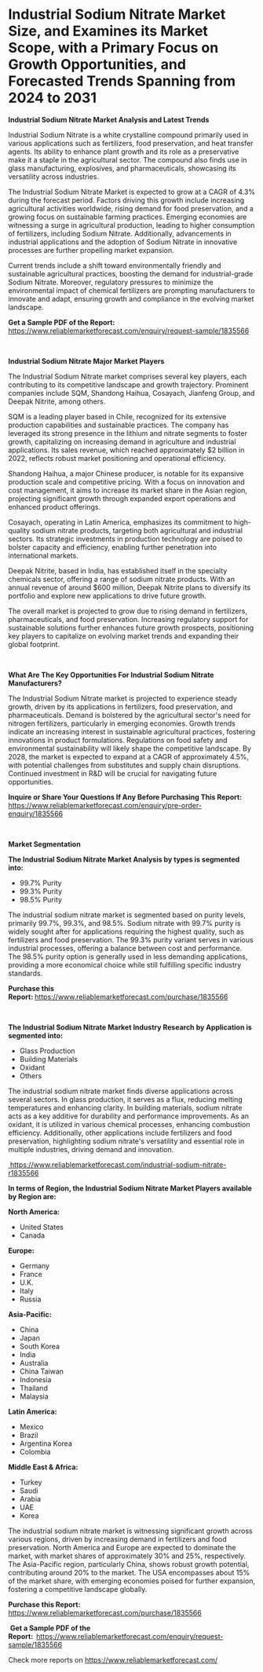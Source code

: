 <p><h1>Industrial Sodium Nitrate Market Size, and Examines its Market Scope, with a Primary Focus on Growth Opportunities, and Forecasted Trends Spanning from 2024 to 2031</h1></p><p><strong>Industrial Sodium Nitrate Market Analysis and Latest Trends</strong></p>
<p><p>Industrial Sodium Nitrate is a white crystalline compound primarily used in various applications such as fertilizers, food preservation, and heat transfer agents. Its ability to enhance plant growth and its role as a preservative make it a staple in the agricultural sector. The compound also finds use in glass manufacturing, explosives, and pharmaceuticals, showcasing its versatility across industries.</p><p>The Industrial Sodium Nitrate Market is expected to grow at a CAGR of 4.3% during the forecast period. Factors driving this growth include increasing agricultural activities worldwide, rising demand for food preservation, and a growing focus on sustainable farming practices. Emerging economies are witnessing a surge in agricultural production, leading to higher consumption of fertilizers, including Sodium Nitrate. Additionally, advancements in industrial applications and the adoption of Sodium Nitrate in innovative processes are further propelling market expansion. </p><p>Current trends include a shift toward environmentally friendly and sustainable agricultural practices, boosting the demand for industrial-grade Sodium Nitrate. Moreover, regulatory pressures to minimize the environmental impact of chemical fertilizers are prompting manufacturers to innovate and adapt, ensuring growth and compliance in the evolving market landscape.</p></p>
<p><strong>Get a Sample PDF of the Report:&nbsp;</strong> <a href="https://www.reliablemarketforecast.com/enquiry/request-sample/1835566?utm_campaign=1140&utm_medium=2&utm_source=Github&utm_content=ia&utm_term=31122024&utm_id=industrial-sodium-nitrate">https://www.reliablemarketforecast.com/enquiry/request-sample/1835566</a></p>
<p>&nbsp;</p>
<p><strong>Industrial Sodium Nitrate Major Market Players</strong></p>
<p><p>The Industrial Sodium Nitrate market comprises several key players, each contributing to its competitive landscape and growth trajectory. Prominent companies include SQM, Shandong Haihua, Cosayach, Jianfeng Group, and Deepak Nitrite, among others. </p><p>SQM is a leading player based in Chile, recognized for its extensive production capabilities and sustainable practices. The company has leveraged its strong presence in the lithium and nitrate segments to foster growth, capitalizing on increasing demand in agriculture and industrial applications. Its sales revenue, which reached approximately $2 billion in 2022, reflects robust market positioning and operational efficiency.</p><p>Shandong Haihua, a major Chinese producer, is notable for its expansive production scale and competitive pricing. With a focus on innovation and cost management, it aims to increase its market share in the Asian region, projecting significant growth through expanded export operations and enhanced product offerings.</p><p>Cosayach, operating in Latin America, emphasizes its commitment to high-quality sodium nitrate products, targeting both agricultural and industrial sectors. Its strategic investments in production technology are poised to bolster capacity and efficiency, enabling further penetration into international markets.</p><p>Deepak Nitrite, based in India, has established itself in the specialty chemicals sector, offering a range of sodium nitrate products. With an annual revenue of around $600 million, Deepak Nitrite plans to diversify its portfolio and explore new applications to drive future growth.</p><p>The overall market is projected to grow due to rising demand in fertilizers, pharmaceuticals, and food preservation. Increasing regulatory support for sustainable solutions further enhances future growth prospects, positioning key players to capitalize on evolving market trends and expanding their global footprint.</p></p>
<p>&nbsp;</p>
<p><strong>What Are The Key Opportunities For Industrial Sodium Nitrate Manufacturers?</strong></p>
<p><p>The Industrial Sodium Nitrate market is projected to experience steady growth, driven by its applications in fertilizers, food preservation, and pharmaceuticals. Demand is bolstered by the agricultural sector's need for nitrogen fertilizers, particularly in emerging economies. Growth trends indicate an increasing interest in sustainable agricultural practices, fostering innovations in product formulations. Regulations on food safety and environmental sustainability will likely shape the competitive landscape. By 2028, the market is expected to expand at a CAGR of approximately 4.5%, with potential challenges from substitutes and supply chain disruptions. Continued investment in R&D will be crucial for navigating future opportunities.</p></p>
<p><strong>Inquire or Share Your Questions If Any Before Purchasing This Report:</strong> <a href="https://www.reliablemarketforecast.com/enquiry/pre-order-enquiry/1835566?utm_campaign=1140&utm_medium=2&utm_source=Github&utm_content=ia&utm_term=31122024&utm_id=industrial-sodium-nitrate">https://www.reliablemarketforecast.com/enquiry/pre-order-enquiry/1835566</a></p>
<p>&nbsp;</p>
<p><strong>Market Segmentation</strong></p>
<p><strong>The Industrial Sodium Nitrate Market Analysis by types is segmented into:</strong></p>
<p><ul><li>99.7% Purity</li><li>99.3% Purity</li><li>98.5% Purity</li></ul></p>
<p><p>The industrial sodium nitrate market is segmented based on purity levels, primarily 99.7%, 99.3%, and 98.5%. Sodium nitrate with 99.7% purity is widely sought after for applications requiring the highest quality, such as fertilizers and food preservation. The 99.3% purity variant serves in various industrial processes, offering a balance between cost and performance. The 98.5% purity option is generally used in less demanding applications, providing a more economical choice while still fulfilling specific industry standards.</p></p>
<p><strong>Purchase this Report:&nbsp;</strong><a href="https://www.reliablemarketforecast.com/purchase/1835566?utm_campaign=1140&utm_medium=2&utm_source=Github&utm_content=ia&utm_term=31122024&utm_id=industrial-sodium-nitrate">https://www.reliablemarketforecast.com/purchase/1835566</a></p>
<p>&nbsp;</p>
<p><strong>The Industrial Sodium Nitrate Market Industry Research by Application is segmented into:</strong></p>
<p><ul><li>Glass Production</li><li>Building Materials</li><li>Oxidant</li><li>Others</li></ul></p>
<p><p>The industrial sodium nitrate market finds diverse applications across several sectors. In glass production, it serves as a flux, reducing melting temperatures and enhancing clarity. In building materials, sodium nitrate acts as a key additive for durability and performance improvements. As an oxidant, it is utilized in various chemical processes, enhancing combustion efficiency. Additionally, other applications include fertilizers and food preservation, highlighting sodium nitrate's versatility and essential role in multiple industries, driving demand and innovation.</p></p>
<p><a href="https://www.reliablemarketforecast.com/industrial-sodium-nitrate-r1835566?utm_campaign=1140&utm_medium=2&utm_source=Github&utm_content=ia&utm_term=31122024&utm_id=industrial-sodium-nitrate">&nbsp;https://www.reliablemarketforecast.com/industrial-sodium-nitrate-r1835566</a></p>
<p><strong>In terms of Region, the Industrial Sodium Nitrate Market Players available by Region are:</strong></p>
<p>
    <p> <strong> North America: </strong>
        <ul>
            <li>United States</li>
            <li>Canada</li>
        </ul>
        </p> 
    <p> <strong> Europe: </strong>
        <ul>
            <li>Germany</li>
            <li>France</li>
            <li>U.K.</li>
            <li>Italy</li>
            <li>Russia</li>
        </ul>
        </p> 
    <p> <strong> Asia-Pacific: </strong>
        <ul>
            <li>China</li>
            <li>Japan</li>
            <li>South Korea</li>
            <li>India</li>
            <li>Australia</li>
            <li>China Taiwan</li>
            <li>Indonesia</li>
            <li>Thailand</li>
            <li>Malaysia</li>
        </ul>
        </p> 
    <p> <strong> Latin America: </strong>
        <ul>
            <li>Mexico</li>
            <li>Brazil</li>
            <li>Argentina Korea</li>
            <li>Colombia</li>
        </ul>
        </p> 
    <p> <strong> Middle East & Africa: </strong>
        <ul>
            <li>Turkey</li>
            <li>Saudi</li>
            <li>Arabia</li>
            <li>UAE</li>
            <li>Korea</li>
        </ul>
    </p>
    </p>
<p><p>The industrial sodium nitrate market is witnessing significant growth across various regions, driven by increasing demand in fertilizers and food preservation. North America and Europe are expected to dominate the market, with market shares of approximately 30% and 25%, respectively. The Asia-Pacific region, particularly China, shows robust growth potential, contributing around 20% to the market. The USA encompasses about 15% of the market share, with emerging economies poised for further expansion, fostering a competitive landscape globally.</p></p>
<p><strong>Purchase this Report: </strong><a href="https://www.reliablemarketforecast.com/purchase/1835566?utm_campaign=1140&utm_medium=2&utm_source=Github&utm_content=ia&utm_term=31122024&utm_id=industrial-sodium-nitrate">https://www.reliablemarketforecast.com/purchase/1835566</a></p>
<p>&nbsp;<strong>Get a Sample PDF of the Report:&nbsp;&nbsp;</strong><a href="https://www.reliablemarketforecast.com/enquiry/request-sample/1835566?utm_campaign=1140&utm_medium=2&utm_source=Github&utm_content=ia&utm_term=31122024&utm_id=industrial-sodium-nitrate">https://www.reliablemarketforecast.com/enquiry/request-sample/1835566</a></p>
<p><strong></strong></p>
<p>Check more reports on <a href="https://www.reliablemarketforecast.com/?utm_campaign=1140&utm_medium=2&utm_source=Github&utm_content=ia&utm_term=31122024&utm_id=industrial-sodium-nitrate">https://www.reliablemarketforecast.com/</a></p>